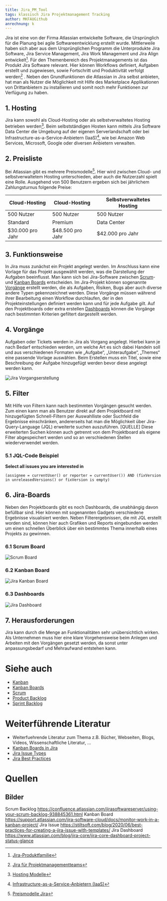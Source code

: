 ```yaml
---
title: Jira_PM_Tool
tags: klassisch Jira Projektmanagement Tracking
author: MKFAUGithub
anrechnung: k
---
```



Jira ist eine von der Firma Atlassian entwickelte Software, die Ursprünglich für die Planung bei agile Softwareentwicklung erstellt wurde. Mittlerweile haben sich aber aus dem Ursprünglichen Programm die Unterprodukte Jira Software, Jira Service Management, Jira Work Management und Jira Align entwickelt[^1].
Für den Themenbereich des Projektmanagements ist das Produkt Jira Software relevant. Hier können Workflows definiert, Aufgaben erstellt und zugewiesen, sowie Fortschritt und Produktivität verfolgt werden[^2] . Neben den Grundfunktionen die Atlassian in Jira selbst anbieten, hat man als Nutzer die Möglichkeit mit Hilfe des Marketplace Applikationen von Drittanbietern zu installieren und somit noch mehr Funktionen zur Verfügung zu haben.

## 1. Hosting
Jira kann sowohl als Cloud-Hosting oder als selbstverwaltetes Hosting betrieben werden[^3]. Beim selbstständigen Hosten kann mittels Jira Software Data Center die Umgebung auf der eigenen Serverlandschaft oder bei Infrastructure-as-a-Service-Anbietern (IaaS)[^4], wie bei Amazon Web Services, Microsoft, Google oder diversen Anbietern verwalten. 

## 2. Preisliste
Bei Atlassian gibt es mehrere Preismodelle[^5]. Hier wird zwischen Cloud- und selbstverwaltetem Hosting unterschieden, aber auch die Nutzerzahl spielt eine Rolle. Ausgehend von 500 Benutzern ergeben sich bei jährlichem Zahlungsturnus folgende Preise: 


| Cloud-Hosting | Cloud-Hosting | Selbstverwaltetes Hosting |
| ------------- | ------------- | -------------|
| 500 Nutzer | 500 Nutzer | 500 Nutzer |
| Standard  | Premium  | Data Center |
| $30.000 pro Jahr  | $48.500 pro Jahr  | $42.000 pro Jahr |

## 3. Funktionsweise
In Jira muss zunächst ein Projekt angelegt werden. Im Anschluss kann eine Vorlage für das Projekt ausgewählt werden, was die Darstellung der Aufgaben beeinflusst. Man kann sich bei Jira-Software zwischen [Scrum](Jira_PM_Tool.md#61-scrum-board)- und [Kanban Boards](Jira_PM_Tool.md#62-kanban-board) entscheiden. Im Jira-Projekt können sogenannte [Vorgänge](Jira_PM_Tool.md#4-vorgänge) erstellt werden, die als Aufgaben, Risiken, Bugs aber auch diverse andere Typen gekennzeichnet werden. Diese Vorgänge müssen während ihrer Bearbeitung einen Workflow durchlaufen, der in den Projekteinstellungen definiert werden kann und für jede Aufgabe gilt. Auf den Projektboards oder extra erstellen [Dashboards](Jira_PM_Tool.md#63-dashboards) können die Vorgänge nach bestimmten Kriterien gefiltert dargestellt werden.

## 4. Vorgänge
Aufgaben oder Tickets werden in Jira als Vorgang angelegt. Hierbei kann je nach Bedarf entschieden werden, um welche Art es sich dabei Handeln soll und aus verschiedenen Formaten wie „Aufgabe“, „Unteraufgabe“, „Themes“ eine passende Vorlage auswählen. Beim Erstellen muss ein Titel, sowie eine Beschreibung der Aufgabe hinzugefügt werden bevor diese angelegt werden kann.

![Jira Vorgangserstellung](Jira_PM_Tool/Jira_Issue.png)

## 5. Filter
Mit Hilfe von Filtern kann nach bestimmten Vorgängen gesucht werden. Zum einen kann man als Benutzer direkt auf dem Projektboard mit hinzugefügten Schnell-Filtern per Auswahlliste oder Suchfeld die Ergebnisse einschränken, andererseits hat man die Möglichkeit über Jira-Query-Language (JQL) erweiterte suchen auszuführen. [QUELLE] Diese erweiterten Suchen können auch getrennt von dem Projektboard als eigene Filter abgespeichert werden und so an verschiedenen Stellen wiederverwendet werden.

### 5.1 JQL-Code Beispiel
 
**Select all issues you are interested in**

```
(assignee = currentUser() or reporter = currentUser()) AND (fixVersion in unreleasedVersions() or fixVersion is empty) 
```

## 6. Jira-Boards
Neben den Projektboards gibt es noch Dashboards, die unabhängig davon befüllbar sind. Hier können mit sogenannten Gadgets verschiedene Ergebnisse visualisiert werden. Neben Filterergebnissen, die mit JQL erstellt worden sind, können hier auch Grafiken und Reports eingebunden werden um einen schnellen Überblick über ein bestimmtes Thema innerhalb eines Projekts zu gewinnen.

### 6.1 Scrum Board
![Scrum Board](Jira_PM_Tool/scrum_backlog_full.png)

### 6.2 Kanban Board
![Jira Kanban Board](Jira_PM_Tool/screenshot_JSW_KanbanBoard.png)

### 6.3 Dashboards
![Jira Dashboard](Jira_PM_Tool/jira_dashboard.png)

## 7. Herausforderungen
Jira kann durch die Menge an Funktionalitäten sehr unübersichtlich wirken. Als Unternehmen muss hier eine klare Vorgehensweise beim Anlegen und Arbeiten mit den Vorgängen gesetzt werden, da sonst unter anpassungsbedarf und Mehraufwand entstehen kann. 

# Siehe auch

* [Kanban](https://github.com/ManagingProjectsSuccessfully/ManagingProjectsSuccessfully.github.io/blob/main/kb/Kanban.md)
* [Kanban Boards](https://github.com/ManagingProjectsSuccessfully/ManagingProjectsSuccessfully.github.io/blob/main/kb/Kanban_Boards.md)
* [Scrum](https://github.com/ManagingProjectsSuccessfully/ManagingProjectsSuccessfully.github.io/blob/main/kb/SCRUM.md)
* [Product Backlog](https://github.com/ManagingProjectsSuccessfully/ManagingProjectsSuccessfully.github.io/blob/main/kb/Product_Backlog.md)
* [Sprint Backlog](https://github.com/ManagingProjectsSuccessfully/ManagingProjectsSuccessfully.github.io/blob/main/kb/Sprint_Backlog.md)

# Weiterführende Literatur

* Weiterfuehrende Literatur zum Thema z.B. Bücher, Webseiten, Blogs, Videos, Wissenschaftliche Literatur, ...
* [Kanban Boards in Jira](https://support.atlassian.com/jira-software-cloud/docs/monitor-work-in-a-kanban-project/)
* [Jira Issue Types](https://support.atlassian.com/jira-cloud-administration/docs/what-are-issue-types/)
* [Jira Best Practices](https://www.atlassian.com/de/software/jira/guides/getting-started/best-practices)

# Quellen

[^1]: [Jira-Produktfamilie](https://www.atlassian.com/de/software/jira/guides/getting-started/overview#about-the-jira-platform)
[^2]: [Jira für Projektmanagementteams](https://www.atlassian.com/de/software/jira/guides/use-cases/what-is-jira-used-for#jira-for-project-management-teams)
[^3]: [Hosting Modelle](https://www.atlassian.com/migration/assess/compare-cloud-data-center)
[^4]: [Infrastructure-as-a-Service-Anbietern (IaaS)](https://azure.microsoft.com/en-us/overview/what-is-iaas/)
[^5]: [Preismodelle Jira](https://www.atlassian.com/de/software/jira/pricing)
[^0]: [Advanced Formatting Syntax for GitHub flavored Markdown](https://docs.github.com/en/github/writing-on-github/working-with-advanced-formatting/organizing-information-with-tables)
[^5]: [What is a Board](https://confluence.atlassian.com/jirasoftwareserver/what-is-a-board-938845235.html)
[^6]: [What is a Jira-SoftwareBoard](https://support.atlassian.com/jira-software-cloud/docs/what-is-a-jira-software-board/)
[^7]: [Jira Issue](https://stiltsoft.com/blog/2020/06/best-practices-for-creating-a-jira-issue-with-templates/)


## Bilder
 Scrum Backlog https://confluence.atlassian.com/jirasoftwareserver/using-your-scrum-backlog-938845361.html
 Kanban Board https://support.atlassian.com/jira-software-cloud/docs/monitor-work-in-a-kanban-project/
 Jira Issue https://stiltsoft.com/blog/2020/06/best-practices-for-creating-a-jira-issue-with-templates/
 Jira Dashboard https://www.atlassian.com/blog/jira-core/jira-core-dashboard-project-status-glance

 


